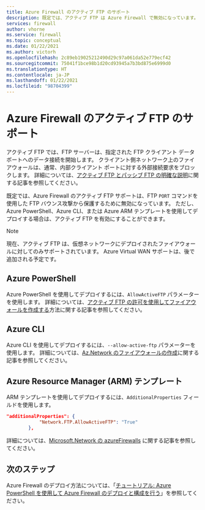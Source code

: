 ```yaml
---
title: Azure Firewall のアクティブ FTP のサポート
description: 既定では、アクティブ FTP は Azure Firewall で無効になっています。 PowerShell、CLI、および ARM テンプレートを使用して有効にできます。
services: firewall
author: vhorne
ms.service: firewall
ms.topic: conceptual
ms.date: 01/22/2021
ms.author: victorh
ms.openlocfilehash: 2c89eb19025212490d29c97a061da52e779ecf42
ms.sourcegitcommit: 75041f1bce98b1d20cd93945a7b3bd875e6999d0
ms.translationtype: HT
ms.contentlocale: ja-JP
ms.lasthandoff: 01/22/2021
ms.locfileid: "98704399"
---
```

# <a name="azure-firewall-active-ftp-support"></a>Azure Firewall のアクティブ FTP のサポート

アクティブ FTP では、FTP サーバーは、指定された FTP クライアント データ ポートへのデータ接続を開始します。 クライアント側ネットワーク上のファイアウォールは、通常、内部クライアント ポートに対する外部接続要求をブロックします。 詳細については、[アクティブ FTP とパッシブ FTP の明確な説明](https://slacksite.com/other/ftp.html)に関する記事を参照してください。

既定では、Azure Firewall のアクティブ FTP サポートは、FTP `PORT` コマンドを使用した FTP バウンス攻撃から保護するために無効になっています。 ただし、Azure PowerShell、Azure CLI、または Azure ARM テンプレートを使用してデプロイする場合は、アクティブ FTP を有効にすることができます。

> [!NOTE]
> 現在、アクティブ FTP は、仮想ネットワークにデプロイされたファイアウォールに対してのみサポートされています。 Azure Virtual WAN サポートは、後で追加される予定です。

## <a name="azure-powershell"></a>Azure PowerShell

Azure PowerShell を使用してデプロイするには、`AllowActiveFTP` パラメーターを使用します。 詳細については、[アクティブ FTP の許可を使用してファイアウォールを作成する](/powershell/module/az.network/new-azfirewall?view=azps-5.4.0#16---create-a-firewall-with-allow-active-ftp-)方法に関する記事を参照してください。

## <a name="azure-cli"></a>Azure CLI

Azure CLI を使用してデプロイするには、`--allow-active-ftp` パラメーターを使用します。 詳細については、[Az.Network のファイアウォールの作成](/cli/azure/ext/azure-firewall/network/firewall?view=azure-cli-latest#ext_azure_firewall_az_network_firewall_create-optional-parameters)に関する記事を参照してください。 

## <a name="azure-resource-manager-arm-template"></a>Azure Resource Manager (ARM) テンプレート

ARM テンプレートを使用してデプロイするには、`AdditionalProperties` フィールドを使用します。

```json
"additionalProperties": {
            "Network.FTP.AllowActiveFTP": "True"
        },
```
詳細については、[Microsoft.Network の azureFirewalls](/azure/templates/microsoft.network/azurefirewalls) に関する記事を参照してください。

## <a name="next-steps"></a>次のステップ

Azure Firewall のデプロイ方法については、「[チュートリアル: Azure PowerShell を使用して Azure Firewall のデプロイと構成を行う](deploy-ps.md)」を参照してください。